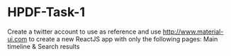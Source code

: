 # HPDF-Task-1
Create a twitter account to use as reference and use http://www.material-ui.com to create a new ReactJS app with only the following pages: Main timeline &amp; Search results
